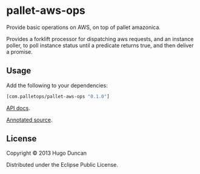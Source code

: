 # pallet-aws-ops

Provide basic operations on AWS, on top of pallet amazonica.

Provides a forklift processor for dispatching aws requests, and an instance
poller, to poll instance status until a predicate returns true, and then deliver
a promise.

## Usage

Add the following to your dependencies:

```clj
[com.palletops/pallet-aws-ops "0.1.0"]
```

[API docs](http:/pallet.github.com/pallet-aws-ops/0.1/api/index.html).

[Annotated source](http:/pallet.github.com/pallet-aws-ops/0.1/uberdoc.html).

## License

Copyright © 2013 Hugo Duncan

Distributed under the Eclipse Public License.
